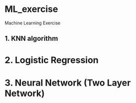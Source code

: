 # ML_exercise
Machine Learning Exercise

## 1. KNN algorithm

# 2. Logistic Regression

# 3. Neural Network (Two Layer Network)
